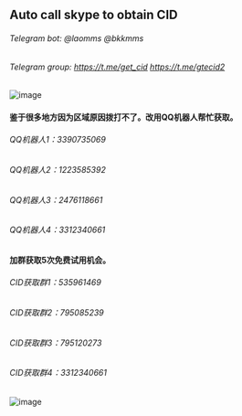 ## Auto call skype to obtain CID    

###### Telegram bot: @laomms   @bkkmms    
###### Telegram group: https://t.me/get_cid  https://t.me/gtecid2    
![image](https://github.com/laomms/AutoCallCID/blob/laomms/tg.png)    


#### 鉴于很多地方因为区域原因拨打不了。改用QQ机器人帮忙获取。

###### QQ机器人1：3390735069  
###### QQ机器人2：1223585392  
###### QQ机器人3：2476118661  
###### QQ机器人4：3312340661  

#### 加群获取5次免费试用机会。
###### CID获取群1：535961469   
###### CID获取群2：795085239   
###### CID获取群3：795120273  
###### CID获取群4：3312340661


![image](https://github.com/laomms/AutoCallCID/blob/laomms/pic.png)    




